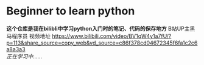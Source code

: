 # Beginner to learn python
**这个仓库是我在bilibli中学习python入门时的笔记、代码的保存地方**
B站UP主黑马程序员 视频地址 https://www.bilibili.com/video/BV1qW4y1a7fU/?p=113&share_source=copy_web&vd_source=c86f378cd04672345f6fa1c2c6a8a3a3  \
_正在学习中......_  
